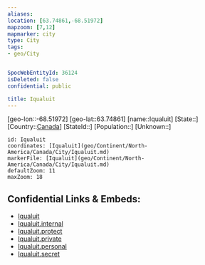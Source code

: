 ```yaml
---
aliases: 
location: [63.74861,-68.51972]
mapzoom: [7,12] 
mapmarker: city 
type: City
tags:
- geo/City


SpocWebEntityId: 36124
isDeleted: false
confidential: public

title: Iqualuit
---
```

[geo-lon::-68.51972]
[geo-lat::63.74861]
[name::Iqualuit]
[State::]
[Country::[Canada](geo/Continent/North-America/Canada.md)]
[StateId::]
[Population::]
[Unknown::]


```leaflet
id: Iqualuit
coordinates: [Iqualuit](geo/Continent/North-America/Canada/City/Iqualuit.md)
markerFile: [Iqualuit](geo/Continent/North-America/Canada/City/Iqualuit.md)
defaultZoom: 11 
maxZoom: 18
```


## Confidential Links & Embeds: 
- [Iqualuit](../../../../../../_public/geo/Continent/North-America/Canada/City/Iqualuit.md) 
- [Iqualuit.internal](../../../../../../_internal/geo/Continent/North-America/Canada/City/Iqualuit.internal.md) 
- [Iqualuit.protect](../../../../../../_protect/geo/Continent/North-America/Canada/City/Iqualuit.protect.md) 
- [Iqualuit.private](../../../../../../_private/geo/Continent/North-America/Canada/City/Iqualuit.private.md) 
- [Iqualuit.personal](../../../../../../_personal/geo/Continent/North-America/Canada/City/Iqualuit.personal.md) 
- [Iqualuit.secret](../../../../../../_secret/geo/Continent/North-America/Canada/City/Iqualuit.secret.md) 
